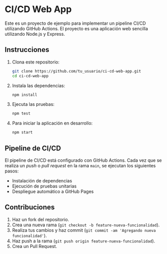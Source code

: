 # CI/CD Web App

Este es un proyecto de ejemplo para implementar un pipeline CI/CD utilizando GitHub Actions. El proyecto es una aplicación web sencilla utilizando Node.js y Express.

## Instrucciones

1. Clona este repositorio:

    ```bash
    git clone https://github.com/tu_usuario/ci-cd-web-app.git
    cd ci-cd-web-app
    ```

2. Instala las dependencias:

    ```bash
    npm install
    ```

3. Ejecuta las pruebas:

    ```bash
    npm test
    ```

4. Para iniciar la aplicación en desarrollo:

    ```bash
    npm start
    ```

## Pipeline de CI/CD

El pipeline de CI/CD está configurado con GitHub Actions. Cada vez que se realiza un *push* o *pull request* en la rama `main`, se ejecutan los siguientes pasos:

- Instalación de dependencias
- Ejecución de pruebas unitarias
- Despliegue automático a GitHub Pages

## Contribuciones

1. Haz un fork del repositorio.
2. Crea una nueva rama (`git checkout -b feature-nueva-funcionalidad`).
3. Realiza tus cambios y haz commit (`git commit -am 'Agregando nueva funcionalidad'`).
4. Haz push a la rama (`git push origin feature-nueva-funcionalidad`).
5. Crea un Pull Request.
